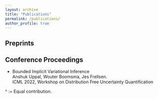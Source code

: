 ```yaml
---
layout: archive
title: "Publications"
permalink: /publications/
author_profile: true
---
```


## Preprints
  
## Conference Proceedings
- Bounded Implicit Variational Inference <br>
   Anshuk Uppal, Wouter Boomsma, Jes Frellsen. <br>
  ICML 2022, Workshop on Distribution Free Uncertainty Quantification
  

^ := Equal contribution.
